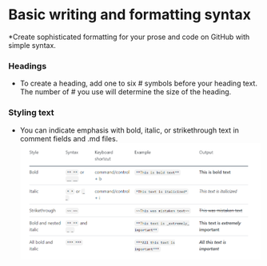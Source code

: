 # Basic writing and formatting syntax
 *Create sophisticated formatting for your prose and code on GitHub with simple syntax.
### Headings 
+ To create a heading, add one to six # symbols before your heading text. The number of # you use will determine the size of the heading. 
### Styling text
+ You can indicate emphasis with bold, italic, or strikethrough text in comment fields and .md files.
![Image](/Images201/n1.png)